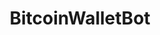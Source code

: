 ---
title: BitcoinWalletBot
archived: false
order: 8

url: https://github.com/eitchtee/BitcoinWalletBot
links:
    - url: https://github.com/eitchtee/BitcoinWalletBot
      label: Repo

en:
    tag_line: "A Telegram bot to check your Bitcoin wallet"
    description: "Monitor multiple Bitcoin wallets directly through Telegram with this configurable bot. Features automatic balance updates, currency conversion, customizable update intervals, and support for multiple wallets. Displays BTC balance and fiat equivalent with timestamps, making it easy to track your Bitcoin holdings on the go."

pt:
    tag_line: "Um bot do Telegram para verificar sua carteira Bitcoin"
    description: "Monitore múltiplas carteiras Bitcoin diretamente pelo Telegram com este bot configurável. Inclui atualizações automáticas de saldo, conversão de moeda, intervalos de atualização personalizáveis e suporte para múltiplas carteiras. Exibe saldo BTC e equivalente em moeda fiduciária com timestamps, facilitando o acompanhamento de suas posições Bitcoin em movimento."

badges:
 - "https://img.shields.io/github/stars/eitchtee/BitcoinWalletBot?style=flat&logo=github&logoColor=black&logoSize=auto&label=stars&labelColor=white&color=black"
 - "https://img.shields.io/github/language/top/eitchtee/BitcoinWalletBot?style=flat&labelColor=white&color=blue"
 - "https://img.shields.io/badge/platform-Telegram-0088cc?style=flat&logo=telegram&logoColor=white"
 - "https://img.shields.io/badge/crypto-Bitcoin-f7931a?style=flat&logo=bitcoin&logoColor=white"
---